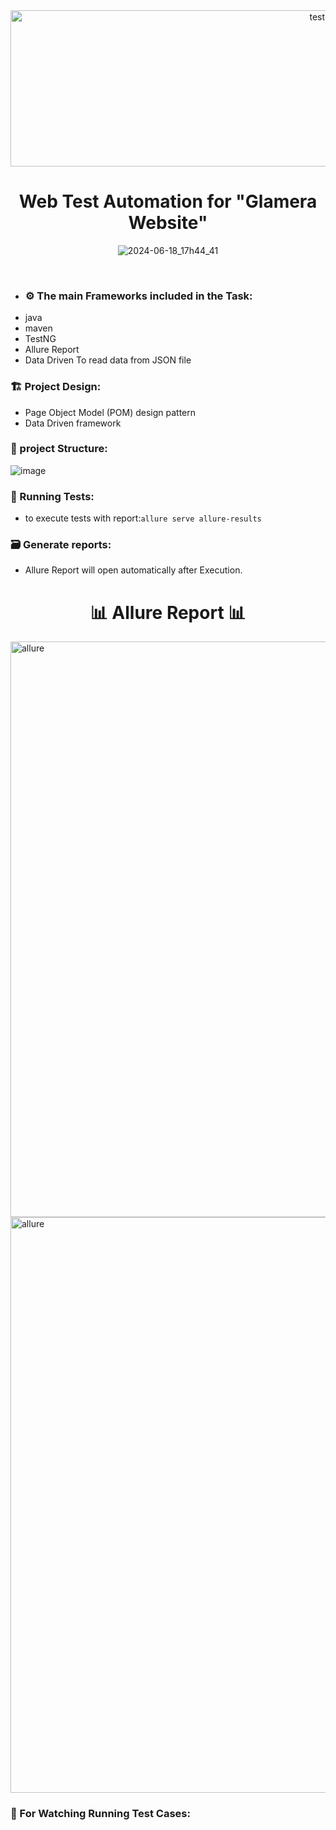 <div align="center">
 <img  src="https://user-images.githubusercontent.com/68038931/147390936-c6228337-9787-4aab-b5d6-826bc8e4e4a3.gif" alt="test-light" width="1000" height="250" />
 </div>

 <div align="center">
      <h1>   Web Test Automation for "Glamera Website"   </h1>
 
![2024-06-18_17h44_41](https://github.com/youssefm2000/Amazon_SeleniumFramework/assets/74185165/078d9af6-13a8-40cf-bda0-79dc85cc3433)
</div>
<br>
<div align="center">
</div>

- ### ⚙️ The main Frameworks included in the Task:
 * java 
 * maven 
 * TestNG
 * Allure Report
 * Data Driven To read data from JSON file

 ### 🏗️ Project Design:
 * Page Object Model (POM) design pattern
 * Data Driven framework

### 🏬 project Structure:
![image](https://github.com/youssefm2000/Amazon_SeleniumFramework/assets/74185165/3fdce0b7-71da-4df1-81a0-bf3d4926c736)

### 🚀 Running Tests:
 * to execute tests with report:` allure serve allure-results `
### 🗃 Generate reports:
 * Allure Report will open automatically after Execution.
<div align="center">
      <h1>  📊 Allure Report 📊 </h1>
  </div>
  <img width="921" alt="allure" src="https://github.com/youssefm2000/Amazon_SeleniumFramework/assets/74185165/ed2aea7b-2b9c-4f59-ae3e-37cfc64e78c5">
  <img width="921" alt="allure" src="https://github.com/youssefm2000/Amazon_SeleniumFramework/assets/74185165/6a94320e-d74f-41a1-ba4b-6dd89ffe0e9a">

  ### 🚀 For Watching Running Test Cases:
  
